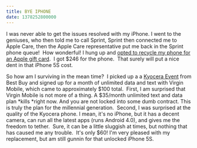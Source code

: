 ```yaml
---
title: BYE IPHONE
date: 1378252800000
---
```


I was never able to get the issues resolved with my iPhone. I went to
the geniuses, who then told me to call Sprint, Sprint then connected me
to Apple Care, then the Apple Care representative put me back in the
Sprint phone queue!  How wonderful! I hung up and [opted to recycle my
phone for an Apple gift card](https://apple.com/recycling/gift-card).  I
got \$246 for the phone.  That surely will put a nice dent in that
iPhone 5S cost.

So how am I surviving in the mean time?  I picked up a a [Kyocera
Event](http://www.virginmobileusa.com/shop/cell-phones/kyocera-event-phone/features/)
from Best Buy and signed up for a month of unlimited data and text with
Virgin Mobile, which came to approximately \$100 total.  First, I am
surprised that Virgin Mobile is not more of a thing. A \$35/month
unlimited text and data plan *kills *right now. And you are not locked
into some dumb contract. This is truly the plan for the millennial
generation.  Second, I was surprised at the quality of the Kyocera
phone. I mean, it's no iPhone, but it has a decent camera, can run all
the latest apps (runs Android 4.0), and gives me the freedom to tether.
 Sure, it can be a little sluggish at times, but nothing that has caused
me any trouble.  It's only \$60! I'm very pleased with my replacement,
but am still gunnin for that unlocked iPhone 5S.

